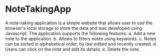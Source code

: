 # NoteTakingApp
A note-taking application is a simple website that allows user to use the browser's local storage to store the data and was developed using Javascript.
The application supports the following features:
a. Add a new note to the application.
b. Allows to filters notes using keywords.
c. Notes can be sorted in alphabetical order, by last edited and recently created.
d. Users can click on the note and edit its details.
e. Delete the note.
